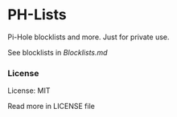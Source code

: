 # PH-Lists

Pi-Hole blocklists and more.
Just for private use.

See blocklists in _Blocklists.md_
### License

License: MIT

Read more in LICENSE file
